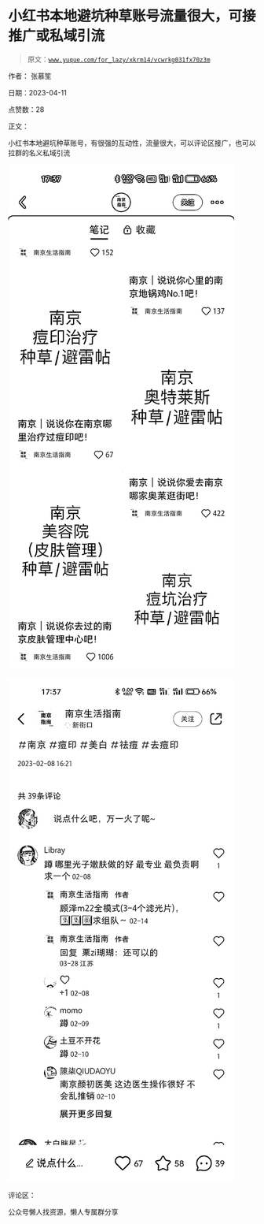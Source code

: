 # 小红书本地避坑种草账号流量很大，可接推广或私域引流

> 原文：[`www.yuque.com/for_lazy/xkrm14/vcwrkg031fx70z3m`](https://www.yuque.com/for_lazy/xkrm14/vcwrkg031fx70z3m)

作者： 张慕笙

日期：2023-04-11

点赞数：28

正文：

小红书本地避坑种草账号，有很强的互动性，流量很大，可以评论区接广，也可以拉群的名义私域引流

![](img/3f3511a5198c33128f820923c6aa8b0a.png)

![](img/8bbb6996a4af95acb89064a277699113.png)

评论区：

公众号懒人找资源，懒人专属群分享

